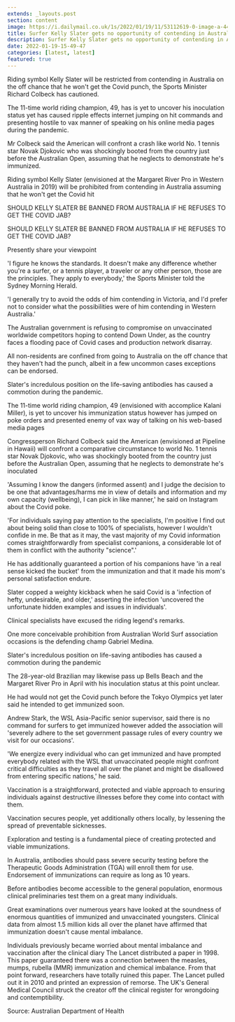 ```yaml
---
extends: _layouts.post
section: content
image: https://i.dailymail.co.uk/1s/2022/01/19/11/53112619-0-image-a-44_1642593598949.jpg 
title: Surfer Kelly Slater gets no opportunity of contending in Australia in the event that he doesnt get the Covid hit 
description: Surfer Kelly Slater gets no opportunity of contending in Australia in the event that he doesnt get the Covid hit 
date: 2022-01-19-15-49-47 
categories: [latest, latest] 
featured: true 
--- 
```

Riding symbol Kelly Slater will be restricted from contending in Australia on the off chance that he won't get the Covid punch, the Sports Minister Richard Colbeck has cautioned.

The 11-time world riding champion, 49, has is yet to uncover his inoculation status yet has caused ripple effects internet jumping on hit commands and presenting hostile to vax manner of speaking on his online media pages during the pandemic.

Mr Colbeck said the American will confront a crash like world No. 1 tennis star Novak Djokovic who was shockingly booted from the country just before the Australian Open, assuming that he neglects to demonstrate he's immunized.

Riding symbol Kelly Slater (envisioned at the Margaret River Pro in Western Australia in 2019) will be prohibited from contending in Australia assuming that he won't get the Covid hit

 SHOULD KELLY SLATER BE BANNED FROM AUSTRALIA IF HE REFUSES TO GET THE COVID JAB?

 SHOULD KELLY SLATER BE BANNED FROM AUSTRALIA IF HE REFUSES TO GET THE COVID JAB?

Presently share your viewpoint

'I figure he knows the standards. It doesn't make any difference whether you're a surfer, or a tennis player, a traveler or any other person, those are the principles. They apply to everybody,' the Sports Minister told the Sydney Morning Herald.

'I generally try to avoid the odds of him contending in Victoria, and I'd prefer not to consider what the possibilities were of him contending in Western Australia.'

The Australian government is refusing to compromise on unvaccinated worldwide competitors hoping to contend Down Under, as the country faces a flooding pace of Covid cases and production network disarray.

All non-residents are confined from going to Australia on the off chance that they haven't had the punch, albeit in a few uncommon cases exceptions can be endorsed.

Slater's incredulous position on the life-saving antibodies has caused a commotion during the pandemic.

The 11-time world riding champion, 49 (envisioned with accomplice Kalani Miller), is yet to uncover his immunization status however has jumped on poke orders and presented enemy of vax way of talking on his web-based media pages

Congressperson Richard Colbeck said the American (envisioned at Pipeline in Hawaii) will confront a comparative circumstance to world No. 1 tennis star Novak Djokovic, who was shockingly booted from the country just before the Australian Open, assuming that he neglects to demonstrate he's inoculated

'Assuming I know the dangers (informed assent) and I judge the decision to be one that advantages/harms me in view of details and information and my own capacity (wellbeing), I can pick in like manner,' he said on Instagram about the Covid poke.

'For individuals saying pay attention to the specialists, I'm positive I find out about being solid than close to 100% of specialists, however I wouldn't confide in me. Be that as it may, the vast majority of my Covid information comes straightforwardly from specialist companions, a considerable lot of them in conflict with the authority "science".'

He has additionally guaranteed a portion of his companions have 'in a real sense kicked the bucket' from the immunization and that it made his mom's personal satisfaction endure.

Slater copped a weighty kickback when he said Covid is a 'infection of hefty, undesirable, and older,' asserting the infection 'uncovered the unfortunate hidden examples and issues in individuals'.

Clinical specialists have excused the riding legend's remarks.

One more conceivable prohibition from Australian World Surf association occasions is the defending champ Gabriel Medina.

Slater's incredulous position on life-saving antibodies has caused a commotion during the pandemic

The 28-year-old Brazilian may likewise pass up Bells Beach and the Margaret River Pro in April with his inoculation status at this point unclear.

He had would not get the Covid punch before the Tokyo Olympics yet later said he intended to get immunized soon.

Andrew Stark, the WSL Asia-Pacific senior supervisor, said there is no command for surfers to get immunized however added the association will 'severely adhere to the set government passage rules of every country we visit for our occasions'.

'We energize every individual who can get immunized and have prompted everybody related with the WSL that unvaccinated people might confront critical difficulties as they travel all over the planet and might be disallowed from entering specific nations,' he said.

Vaccination is a straightforward, protected and viable approach to ensuring individuals against destructive illnesses before they come into contact with them.

Vaccination secures people, yet additionally others locally, by lessening the spread of preventable sicknesses.

Exploration and testing is a fundamental piece of creating protected and viable immunizations.

In Australia, antibodies should pass severe security testing before the Therapeutic Goods Administration (TGA) will enroll them for use. Endorsement of immunizations can require as long as 10 years.

Before antibodies become accessible to the general population, enormous clinical preliminaries test them on a great many individuals.

Great examinations over numerous years have looked at the soundness of enormous quantities of immunized and unvaccinated youngsters. Clinical data from almost 1.5 million kids all over the planet have affirmed that immunization doesn't cause mental imbalance.

Individuals previously became worried about mental imbalance and vaccination after the clinical diary The Lancet distributed a paper in 1998. This paper guaranteed there was a connection between the measles, mumps, rubella (MMR) immunization and chemical imbalance. From that point forward, researchers have totally ruined this paper. The Lancet pulled out it in 2010 and printed an expression of remorse. The UK's General Medical Council struck the creator off the clinical register for wrongdoing and contemptibility.

Source: Australian Department of Health